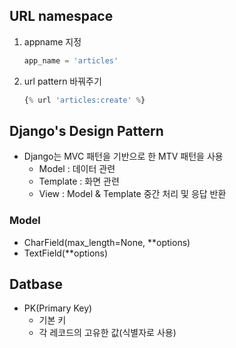 ## URL namespace

1. appname 지정

   ```python
   app_name = 'articles'
   ```

2. url pattern 바꿔주기

   ```python
   {% url 'articles:create' %}
   ```

   

## Django's Design Pattern

- Django는 MVC 패턴을 기반으로 한 MTV 패턴을 사용
  - Model : 데이터 관련
  - Template : 화면 관련
  - View : Model & Template 중간 처리 및 응답 반환



### Model

- CharField(max_length=None, **options)
- TextField(**options)



## Datbase

- PK(Primary Key)
  - 기본 키
  - 각 레코드의 고유한 값(식별자로 사용)